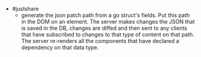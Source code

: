 - #justshare
	- generate the json patch path from a go struct's fields. Put this path in the DOM on an element. The server makes changes the JSON that is saved in the DB, changes are diffed and then sent to any clients that have subscribed to changes to that type of content on that path. The server re-renders all the components that have declared a dependency on that data type.